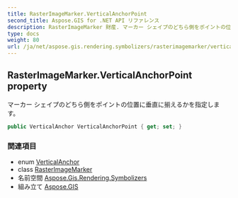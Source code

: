 ```yaml
---
title: RasterImageMarker.VerticalAnchorPoint
second_title: Aspose.GIS for .NET API リファレンス
description: RasterImageMarker 財産. マーカー シェイプのどちら側をポイントの位置に垂直に揃えるかを指定します
type: docs
weight: 80
url: /ja/net/aspose.gis.rendering.symbolizers/rasterimagemarker/verticalanchorpoint/
---
```

## RasterImageMarker.VerticalAnchorPoint property

マーカー シェイプのどちら側をポイントの位置に垂直に揃えるかを指定します。

```csharp
public VerticalAnchor VerticalAnchorPoint { get; set; }
```

### 関連項目

* enum [VerticalAnchor](../../verticalanchor/)
* class [RasterImageMarker](../)
* 名前空間 [Aspose.Gis.Rendering.Symbolizers](../../rasterimagemarker/)
* 組み立て [Aspose.GIS](../../../)


